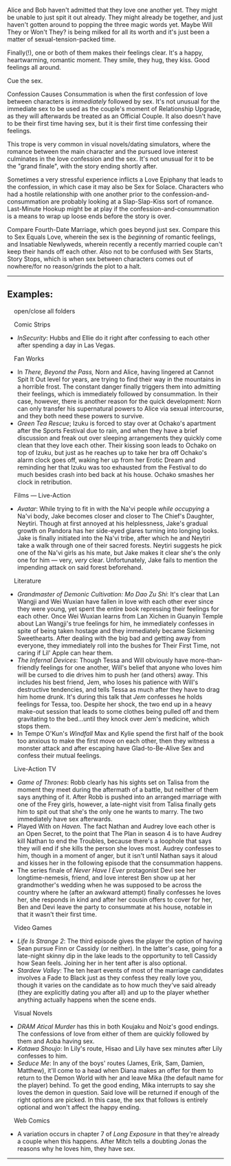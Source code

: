 Alice and Bob haven't admitted that they love one another yet. They might be unable to just spit it out already. They might already be together, and just haven't gotten around to popping the three magic words yet. Maybe Will They or Won't They? is being milked for all its worth and it's just been a matter of sexual-tension-packed time.

Finally(!), one or both of them makes their feelings clear. It's a happy, heartwarming, romantic moment. They smile, they hug, they kiss. Good feelings all around.

Cue the sex.

Confession Causes Consummation is when the first confession of love between characters is _immediately_ followed by sex. It's not unusual for the immediate sex to be used as the couple's moment of Relationship Upgrade, as they will afterwards be treated as an Official Couple. It also doesn't have to be their first time having sex, but it is their first time confessing their feelings.

This trope is very common in visual novels/dating simulators, where the romance between the main character and the pursued love interest culminates in the love confession and the sex. It's not unusual for it to be the "grand finale", with the story ending shortly after.

Sometimes a very stressful experience inflicts a Love Epiphany that leads to the confession, in which case it may also be Sex for Solace. Characters who had a hostile relationship with one another prior to the confession-and-consummation are probably looking at a Slap-Slap-Kiss sort of romance. Last-Minute Hookup might be at play if the confession-and-consummation is a means to wrap up loose ends before the story is over.

Compare Fourth-Date Marriage, which goes beyond just sex. Compare this to Sex Equals Love, wherein the sex is the _beginning_ of romantic feelings, and Insatiable Newlyweds, wherein recently a recently married couple can't keep their hands off each other. Also not to be confused with Sex Starts, Story Stops, which is when sex between characters comes out of nowhere/for no reason/grinds the plot to a halt.

___

## Examples:

    open/close all folders 

    Comic Strips 

-   _InSecurity_: Hubbs and Ellie do it right after confessing to each other after spending a day in Las Vegas.

    Fan Works 

-   In _There, Beyond the Pass,_ Norn and Alice, having lingered at Cannot Spit It Out level for years, are trying to find their way in the mountains in a horrible frost. The constant danger finally triggers them into admitting their feelings, which is immediately followed by consummation. In their case, however, there is another reason for the quick development: Norn can only transfer his supernatural powers to Alice via sexual intercourse, and they both need these powers to survive.
-   _Green Tea Rescue_; Izuku is forced to stay over at Ochako's apartment after the Sports Festival due to rain, and when they have a brief discussion and freak out over sleeping arrangements they quickly come clean that they love each other. Their kissing soon leads to Ochako on top of Izuku, but just as he reaches up to take her bra off Ochako's alarm clock goes off, waking her up from her Erotic Dream and reminding her that Izuku was too exhausted from the Festival to do much besides crash into bed back at his house. Ochako smashes her clock in retribution.

    Films — Live-Action 

-   _Avatar_: While trying to fit in with the Na'vi people _while occupying_ a Na'vi body, Jake becomes closer and closer to The Chief's Daughter, Neytiri. Though at first annoyed at his helplessness, Jake's gradual growth on Pandora has her side-eyed glares turning into longing looks. Jake is finally initiated into the Na'vi tribe, after which he and Neytiri take a walk through one of their sacred forests. Neytiri suggests he pick one of the Na'vi girls as his mate, but Jake makes it clear she's the only one for him — very, _very_ clear. Unfortunately, Jake fails to mention the impending attack on said forest beforehand.

    Literature 

-   _Grandmaster of Demonic Cultivation: Mo Dao Zu Shi_: It's clear that Lan Wangji and Wei Wuxian have fallen in love with each other ever since they were young, yet spent the entire book repressing their feelings for each other. Once Wei Wuxian learns from Lan Xichen in Guanyin Temple about Lan Wangji's true feelings for him, he immediately confesses in spite of being taken hostage and they immediately became Sickening Sweethearts. After dealing with the big bad and getting away from everyone, they immediately roll into the bushes for Their First Time, not caring if Lil' Apple can hear them.
-   _The Infernal Devices_: Though Tessa and Will obviously have more-than-friendly feelings for one another, Will's belief that anyone who loves him will be cursed to die drives him to push her (and others) away. This includes his best friend, Jem, who loses his patience with Will's destructive tendencies, and tells Tessa as much after they have to drag him home drunk. It's during this talk that _Jem_ confesses he holds feelings for Tessa, too. Despite her shock, the two end up in a heavy make-out session that leads to some clothes being pulled off and them gravitating to the bed...until they knock over Jem's medicine, which stops them.
-   In Tempe O'Kun's _Windfall_ Max and Kylie spend the first half of the book too anxious to make the first move on each other, then they witness a monster attack and after escaping have Glad-to-Be-Alive Sex and confess their mutual feelings.

    Live-Action TV 

-   _Game of Thrones_: Robb clearly has his sights set on Talisa from the moment they meet during the aftermath of a battle, but neither of them says anything of it. After Robb is pushed into an arranged marriage with one of the Frey girls, however, a late-night visit from Talisa finally gets him to spit out that she's the only one he wants to marry. The two immediately have sex afterwards.
-   Played With on _Haven._ The fact Nathan and Audrey love each other is an Open Secret, to the point that The Plan in season 4 is to have Audrey kill Nathan to end the Troubles, because there's a loophole that says they will end if she kills the person she loves most. Audrey confesses to him, though in a moment of anger, but it isn't until Nathan says it aloud and kisses her in the following episode that the consummation happens.
-   The series finale of _Never Have I Ever_ protagonist Devi see her longtime-nemesis, friend, and love interest Ben show up at her grandmother's wedding when he was supposed to be across the country where he (after an awkward attempt) finally confesses he loves her, she responds in kind and after her cousin offers to cover for her, Ben and Devi leave the party to consummate at his house, notable in that it wasn't their first time.

    Video Games 

-   _Life Is Strange 2_: The third episode gives the player the option of having Sean pursue Finn or Cassidy (or neither). In the latter's case, going for a late-night skinny dip in the lake leads to the opportunity to tell Cassidy how Sean feels. Joining her in her tent after is also optional.
-   _Stardew Valley_: The ten heart events of most of the marriage candidates involves a Fade to Black just as they confess they really love you, though it varies on the candidate as to how much they've said already (they are explicitly dating you after all) and up to the player whether anything actually happens when the scene ends.

    Visual Novels 

-   _DRAM Atical Murder_ has this in both Koujaku and Noiz's good endings. The confessions of love from either of them are quickly followed by them and Aoba having sex.
-   _Katawa Shoujo_: In Lily's route, Hisao and Lily have sex minutes after Lily confesses to him.
-   _Seduce Me_: In any of the boys' routes (James, Erik, Sam, Damien, Matthew), it'll come to a head when Diana makes an offer for them to return to the Demon World with her and leave Mika (the default name for the player) behind. To get the good ending, Mika interrupts to say she loves the demon in question. Said love will be returned if enough of the right options are picked. In this case, the sex that follows is entirely optional and won't affect the happy ending.

    Web Comics 

-   A variation occurs in chapter 7 of _Long Exposure_ in that they're already a couple when this happens. After Mitch tells a doubting Jonas the reasons why he loves him, they have sex.

___